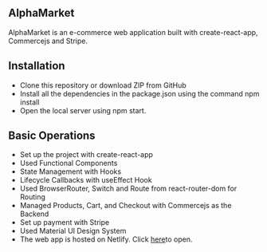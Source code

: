 ## AlphaMarket

AlphaMarket is an e-commerce web application built with create-react-app, Commercejs and Stripe.

## Installation

- Clone this repository or download ZIP from GitHub
- Install all the dependencies in the package.json using the command npm install
- Open the local server using npm start.

## Basic Operations

- Set up the project with create-react-app
- Used Functional Components
- State Management with Hooks
- Lifecycle Callbacks with useEffect Hook
- Used BrowserRouter, Switch and Route from react-router-dom for Routing
- Managed Products, Cart, and Checkout with Commercejs as the Backend
- Set up payment with Stripe
- Used Material UI Design System
- The web app is hosted on Netlify. Click [here](https://alphamarket.netlify.app/)to open.
